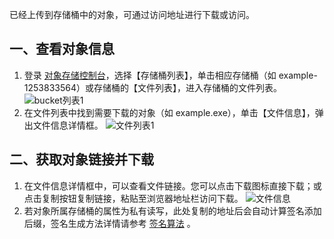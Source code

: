 已经上传到存储桶中的对象，可通过访问地址进行下载或访问。
## 一、查看对象信息
1. 登录 [对象存储控制台](http://console.tcecqpoc.fsphere.cn/cos5)，选择【存储桶列表】，单击相应存储桶（如 example-1253833564）或存储桶的【文件列表】，进入存储桶的文件列表。
  ![bucket列表1](http://imgcache.tcecqpoc.fsphere.cn/image/mc.qcloudimg.com/static/img/d156619ab35a0e1195a70d0e8d8954ca/image.png)
2. 在文件列表中找到需要下载的对象（如 example.exe），单击【文件信息】，弹出文件信息详情框。
  ![文件列表1](http://imgcache.tcecqpoc.fsphere.cn/image/mc.qcloudimg.com/static/img/1d61014498602725ecdd090748596fc1/image.png)
## 二、获取对象链接并下载
1. 在文件信息详情框中，可以查看文件链接。您可以点击下载图标直接下载；或点击复制按钮复制链接，粘贴至浏览器地址栏访问下载。
![文件信息](http://imgcache.tcecqpoc.fsphere.cn/image/mc.qcloudimg.com/static/img/86bf5c98016eb2faa4f7cc41e589ec3e/image.png)
2. 若对象所属存储桶的属性为私有读写，此处复制的地址后会自动计算签名添加后缀，签名生成方法详情请参考 [签名算法](http://tcecqpoc.fsphere.cn/document/product/436/6054) 。
